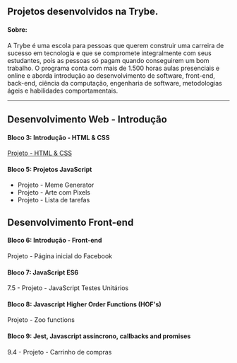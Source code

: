 ## Projetos desenvolvidos na Trybe.

#### Sobre:

 A Trybe é uma escola para pessoas que querem construir uma carreira de sucesso em tecnologia e que se compromete integralmente com seus estudantes, pois as pessoas só pagam quando conseguirem um bom trabalho.
O programa conta com mais de 1.500 horas aulas presenciais e online e aborda introdução ao desenvolvimento de software, front-end, back-end, ciência da computação, engenharia de software, metodologias ágeis e habilidades comportamentais.

<hr />

## Desenvolvimento Web - Introdução 

#### Bloco 3: Introdução - HTML & CSS 

<a href="">Projeto - HTML & CSS</a></li>

#### Bloco 5: Projetos JavaScript

<ul>
<li>Projeto - Meme Generator</li>
<li>Projeto - Arte com Pixels</li>
<li>Projeto - Lista de tarefas</li>
</ul>

## Desenvolvimento Front-end

#### Bloco 6: Introdução - Front-end

<a>Projeto - Página inicial do Facebook</a>


#### Bloco 7: JavaScript ES6

<a>7.5 - Projeto - JavaScript Testes Unitários</a>

#### Bloco 8: Javascript Higher Order Functions (HOF's)

<a>Projeto - Zoo functions</a>

#### Bloco 9: Jest, Javascript assíncrono, callbacks and promises

<a>9.4 - Projeto - Carrinho de compras</a>
